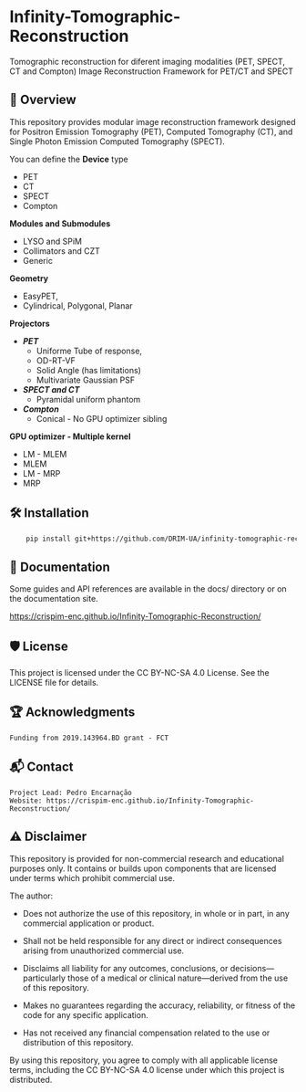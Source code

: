 # Infinity-Tomographic-Reconstruction
Tomographic reconstruction for diferent imaging modalities (PET, SPECT, CT and Compton)
Image Reconstruction Framework for PET/CT and SPECT

## 🚀 Overview

This repository provides modular image reconstruction framework designed for Positron Emission Tomography (PET),
Computed Tomography (CT), and Single Photon Emission Computed Tomography (SPECT). 

You can define the **Device** type
 + PET
 + CT
 + SPECT
 + Compton

**Modules and Submodules**
 + LYSO and SPiM
 + Collimators and CZT
 + Generic

**Geometry**
   + EasyPET, 
   + Cylindrical, Polygonal, Planar

**Projectors**
   + ***PET***
     + Uniforme Tube of response,
     + OD-RT-VF
     + Solid Angle (has limitations)
     + Multivariate Gaussian PSF
   + ***SPECT and CT*** 
     + Pyramidal uniform phantom
   +  ***Compton***
      + Conical - No GPU optimizer sibling

**GPU optimizer - Multiple kernel**
   + LM - MLEM
   + MLEM
   + LM - MRP
   + MRP


## 🛠️ Installation
```bash
    pip install git+https://github.com/DRIM-UA/infinity-tomographic-reconstruction.git
```

## 📖 Documentation

Some guides and API references are available in the docs/ directory or on the documentation site.

https://crispim-enc.github.io/Infinity-Tomographic-Reconstruction/

## 🛡️ License

This project is licensed under the CC BY-NC-SA 4.0 License. See the LICENSE file for details.

## 🏆 Acknowledgments

    Funding from 2019.143964.BD grant - FCT

## 📬 Contact

    Project Lead: Pedro Encarnação
    Website: https://crispim-enc.github.io/Infinity-Tomographic-Reconstruction/
   
## ⚠️ Disclaimer

This repository is provided for non-commercial research and educational purposes only. It contains or builds upon
components that are licensed under terms which prohibit commercial use.

The author:

+ Does not authorize the use of this repository, in whole or in part, in any commercial application or product.

+ Shall not be held responsible for any direct or indirect consequences arising from unauthorized commercial use.

+ Disclaims all liability for any outcomes, conclusions, or decisions—particularly those of a medical or clinical 
nature—derived from the use of this repository.

+ Makes no guarantees regarding the accuracy, reliability, or fitness of the code for any specific application.

+ Has not received any financial compensation related to the use or distribution of this repository.

By using this repository, you agree to comply with all applicable license terms, 
including the CC BY-NC-SA 4.0 license under which this project is distributed.
